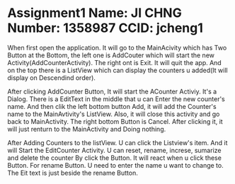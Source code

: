 Assignment1
Name:   JI CHNG
Number: 1358987
CCID:   jcheng1
===========
  When first open the application. It will go to the MainAcivity which has Two Button at the Bottom, the left one is 
AddCouter which will start the new Activity(AddCounterActivity). The right ont is Exit. It will quit the app. And on
the top there is a ListView which can display the counters u added(It will display on Descendind order).

  After clicking AddCounter Button, It will start the ACounter Activiy. It's a Dialog. There is a EditText in the 
middle that u can Enter the new counter's name. And then clik the left bottom button Add, it will add the Counter's 
name to the MainAvtivity's ListView. Also, it will close this activity and go back to MainActivity. The right bottom
Button is Cancel. After clicking it, it will just renturn to the MainActivity and Doing nothing.

  After Adding Counters to the listView. U can click the Listview's item. And it will Start the EditCounter Activity.
U can reset, rename, increse, sumarize and delete the counter By click the Button. It will react when u click these
Button. For rename Button. U need to enter the name u want to change to. The Eit text is just beside the rename Button.
